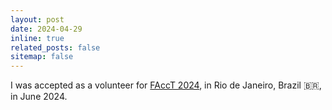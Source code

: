 ```yaml
---
layout: post
date: 2024-04-29
inline: true
related_posts: false
sitemap: false
---
```


I was accepted as a volunteer for
[FAccT 2024](https://facctconference.org/2024/), in Rio de Janeiro, Brazil 🇧🇷,
in June 2024.
